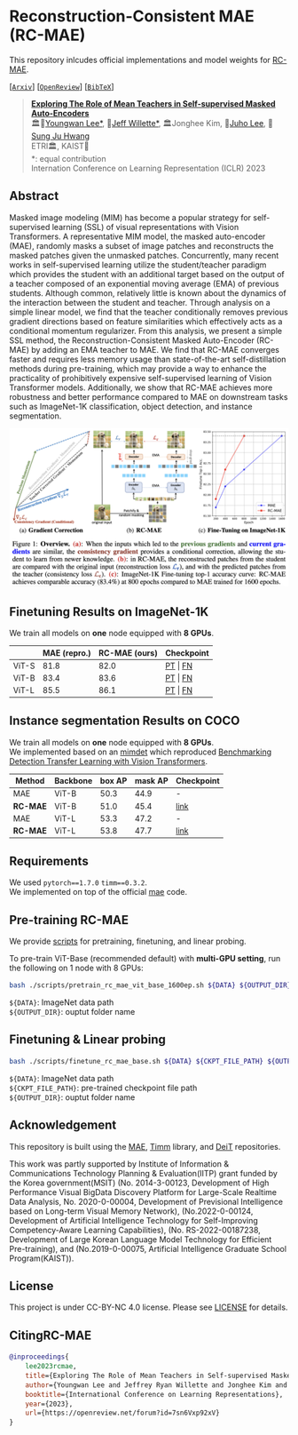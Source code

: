 # Reconstruction-Consistent MAE (RC-MAE)

This repository inlcudes official implementations and model weights for [RC-MAE](https://openreview.net/forum?id=7sn6Vxp92xV).

[[`Arxiv`](https://arxiv.org/abs/2210.02077)] [[`OpenReview`](https://openreview.net/forum?id=7sn6Vxp92xV)] [[`BibTeX`](#CitingRC-MAE)]
 
> **[Exploring The Role of Mean Teachers in Self-supervised Masked Auto-Encoders](https://openreview.net/forum?id=7sn6Vxp92xV)**<br>
> 🏛️🏫[Youngwan Lee*](https://github.com/youngwanLEE), :school:[Jeff Willette*](https://jeffwillette.github.io/),️️ 🏛️Jonghee Kim, 🏫[Juho Lee](https://juho-lee.github.io/), :school:[Sung Ju Hwang](http://www.sungjuhwang.com/) <br>
> ETRI🏛️, KAIST🏫 <br>
> *: equal contribution <br>
> Internation Conference on Learning Representation (ICLR) 2023


## Abstract

Masked image modeling (MIM) has become a popular strategy for self-supervised learning (SSL) of visual representations with Vision Transformers. A representative MIM model, the masked auto-encoder (MAE), randomly masks a subset of image patches and reconstructs the masked patches given the unmasked patches. Concurrently, many recent works in self-supervised learning utilize the student/teacher paradigm which provides the student with an additional target based on the output of a teacher composed of an exponential moving average (EMA) of previous students. Although common, relatively little is known about the dynamics of the interaction between the student and teacher. Through analysis on a simple linear model, we find that the teacher conditionally removes previous gradient directions based on feature similarities which effectively acts as a conditional momentum regularizer. From this analysis, we present a simple SSL method, the Reconstruction-Consistent Masked Auto-Encoder (RC-MAE) by adding an EMA teacher to MAE. We find that RC-MAE converges faster and requires less memory usage than state-of-the-art self-distillation methods during pre-training, which may provide a way to enhance the practicality of prohibitively expensive self-supervised learning of Vision Transformer models. Additionally, we show that RC-MAE achieves more robustness and better performance compared to MAE on downstream tasks such as ImageNet-1K classification, object detection, and instance segmentation.

![rc-mae](rc-mae.png)


## Finetuning Results on ImageNet-1K
We train all models on **one** node equipped with **8 GPUs**.  

|       | MAE (repro.) | **RC-MAE (ours)** | Checkpoint |
|-------|--------------|-------------------|------------|
| ViT-S | 81.8         | 82.0              | [PT](https://dl.dropbox.com/s/w8udo7egbp6xjo1/rc_mae_vit_small_pt_1600ep.pth) \| [FN](https://dl.dropbox.com/s/bkjwoehfhkd0dd2/rc_mae_vit_small_fn.pth) |
| ViT-B | 83.4         | 83.6              | [PT](https://dl.dropbox.com/s/9ubjhgnutjtoexf/rc_mae_vit_base_pt_1600ep.pth) \| [FN](https://dl.dropbox.com/s/6nyplpabyum07mk/rc_mae_vit_base_fn.pth) |
| ViT-L | 85.5         | 86.1              | [PT](https://dl.dropbox.com/s/20fxvm5foy10m8t/rc_mae_vit_large_pt_1600ep.pth) \| [FN](https:/dl.dropbox.com/s/68wbpapvzwrmq5d/rc_mae_vit_large_fn.pth) |


## Instance segmentation Results on COCO
We train all models on **one** node equipped with **8 GPUs**.  
We implemented based on an [mimdet](https://github.com/hustvl/MIMDet) which reproduced [Benchmarking Detection Transfer Learning with Vision Transformers](https://arxiv.org/abs/2111.11429). 


| Method     | Backbone | box AP | mask AP | Checkpoint |
|------------|----------|--------|---------|------------|
| MAE        | ViT-B    | 50.3   | 44.9    | -          |
| **RC-MAE** | ViT-B    | 51.0   | 45.4    | [link](https://dl.dropbox.com/s/9qsk8t5dcxxhql9/rc_mae_vit_base_mask_rcnn.pth)       |
| MAE        | ViT-L    | 53.3   | 47.2    | -          |
| **RC-MAE** | ViT-L    | 53.8   | 47.7    | [link](https://dl.dropbox.com/s/cv1zznwebgcn78c/rc_mae_vit_large_mask_rcnn.pth)       |



## Requirements
We used `pytorch==1.7.0` `timm==0.3.2`.  
We implemented on top of the official [mae](https://github.com/facebookresearch/mae) code.


## Pre-training RC-MAE

We provide [scripts](https://github.com/youngwanLEE/rc-mae-release/tree/main/scripts) for pretraining, finetuning, and linear probing.

To pre-train ViT-Base (recommended default) with **multi-GPU setting**, run the following on 1 node with 8 GPUs:

```bash
bash ./scripts/pretrain_rc_mae_vit_base_1600ep.sh ${DATA} ${OUTPUT_DIR}
```
`${DATA}`: ImageNet data path  
`${OUTPUT_DIR}`: ouptut folder name 

## Finetuning & Linear probing

```bash
bash ./scripts/finetune_rc_mae_base.sh ${DATA} ${CKPT_FILE_PATH} ${OUTPUT_DIR}
```
`${DATA}`: ImageNet data path  
`${CKPT_FILE_PATH}`: pre-trained checkpoint file path  
`${OUTPUT_DIR}`: ouptut folder name  



## Acknowledgement

This repository is built using the [MAE](https://github.com/facebookresearch/mae), [Timm](https://github.com/rwightman/pytorch-image-models)
library, and [DeiT](https://github.com/facebookresearch/deit) repositories.

This work was partly supported by Institute of Information \& Communications Technology Planning \& Evaluation(IITP) grant funded by the Korea government(MSIT) (No. 2014-3-00123, Development of High Performance Visual BigData Discovery Platform for Large-Scale Realtime Data Analysis, No. 2020-0-00004, Development of Previsional Intelligence based on Long-term Visual Memory Network), (No.2022-0-00124, Development of Artificial Intelligence Technology for Self-Improving Competency-Aware Learning Capabilities), (No. RS-2022-00187238, Development of Large Korean Language Model Technology for Efficient Pre-training), and (No.2019-0-00075, Artificial Intelligence Graduate School Program(KAIST)).

## License

This project is under CC-BY-NC 4.0 license. Please see [LICENSE](LICENSE) for details.

## <a name="CitingRC-MAE"></a>CitingRC-MAE

```BibTeX
@inproceedings{
    lee2023rcmae,
    title={Exploring The Role of Mean Teachers in Self-supervised Masked Auto-Encoders},
    author={Youngwan Lee and Jeffrey Ryan Willette and Jonghee Kim and Juho Lee and Sung Ju Hwang},
    booktitle={International Conference on Learning Representations},
    year={2023},
    url={https://openreview.net/forum?id=7sn6Vxp92xV}
}
```
